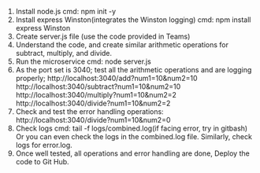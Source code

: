 1. Install node.js 
cmd: npm init -y 
2. Install express Winston(integrates the Winston logging) 
cmd: npm install express Winston 
3. Create server.js file (use the code provided in Teams) 
4. Understand the code, and create similar arithmetic operations for subtract, 
multiply, and divide. 
5. Run the microservice 
cmd: node server.js 
6. As the port set is 3040; 
test all the arithmetic operations and are logging properly; 
http://localhost:3040/add?num1=10&num2=10 
http://localhost:3040/subtract?num1=10&num2=10 
http://localhost:3040/multiply?num1=10&num2=2 
http://localhost:3040/divide?num1=10&num2=2 
7. Check and test the error handling operations: 
http://localhost:3040/divide?num1=10&num2=0 
8. Check logs 
cmd: tail -f logs/combined.log(if facing error, try in gitbash) 
Or you can even check the logs in the combined.log file. 
Similarly, check logs for error.log. 
9. Once well tested, all operations and error handling are done, Deploy the code to 
Git Hub.
